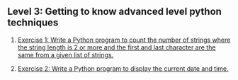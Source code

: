 ## Level 3: Getting to know advanced level python techniques

1.  [Exercise 1: Write a Python program to count the number of strings where the string length is 2 or more and the first and last character are the same from a given list of strings.](https://github.com/dexterneutron/pybootcamp/blob/master/level_3/countstrings.py)

2.  [Exercise 2: Write a Python program to display the current date and time.](https://github.com/dexterneutron/pybootcamp/blob/master/level_3/currentdatetime.py)
 